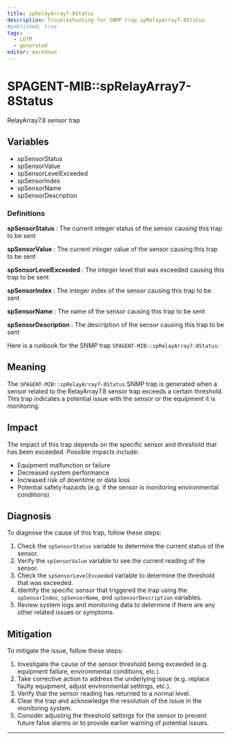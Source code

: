 ```yaml
---
title: spRelayArray7-8Status
description: Troubleshooting for SNMP trap spRelayArray7-8Status
#published: true
tags:
  - LGTM
  - generated
editor: markdown
---
```


# SPAGENT-MIB::spRelayArray7-8Status 

RelayArray7.8 sensor trap 


## Variables


  - spSensorStatus
  - spSensorValue
  - spSensorLevelExceeded
  - spSensorIndex
  - spSensorName
  - spSensorDescription 

### Definitions 


**spSensorStatus** 
: The current integer status of the sensor causing this trap to be sent 

**spSensorValue** 
: The current integer value of the sensor causing this trap to be sent 

**spSensorLevelExceeded** 
: The integer level that was exceeded causing this trap to be sent 

**spSensorIndex** 
: The integer index of the sensor causing this trap to be sent 

**spSensorName** 
: The name of the sensor causing this trap to be sent 

**spSensorDescription** 
: The description of the sensor causing this trap to be sent 


Here is a runbook for the SNMP trap `SPAGENT-MIB::spRelayArray7-8Status`:

## Meaning

The `SPAGENT-MIB::spRelayArray7-8Status` SNMP trap is generated when a sensor related to the RelayArray7.8 sensor trap exceeds a certain threshold. This trap indicates a potential issue with the sensor or the equipment it is monitoring.

## Impact

The impact of this trap depends on the specific sensor and threshold that has been exceeded. Possible impacts include:

* Equipment malfunction or failure
* Decreased system performance
* Increased risk of downtime or data loss
* Potential safety hazards (e.g. if the sensor is monitoring environmental conditions)

## Diagnosis

To diagnose the cause of this trap, follow these steps:

1. Check the `spSensorStatus` variable to determine the current status of the sensor.
2. Verify the `spSensorValue` variable to see the current reading of the sensor.
3. Check the `spSensorLevelExceeded` variable to determine the threshold that was exceeded.
4. Identify the specific sensor that triggered the trap using the `spSensorIndex`, `spSensorName`, and `spSensorDescription` variables.
5. Review system logs and monitoring data to determine if there are any other related issues or symptoms.

## Mitigation

To mitigate the issue, follow these steps:

1. Investigate the cause of the sensor threshold being exceeded (e.g. equipment failure, environmental conditions, etc.).
2. Take corrective action to address the underlying issue (e.g. replace faulty equipment, adjust environmental settings, etc.).
3. Verify that the sensor reading has returned to a normal level.
4. Clear the trap and acknowledge the resolution of the issue in the monitoring system.
5. Consider adjusting the threshold settings for the sensor to prevent future false alarms or to provide earlier warning of potential issues.
---




